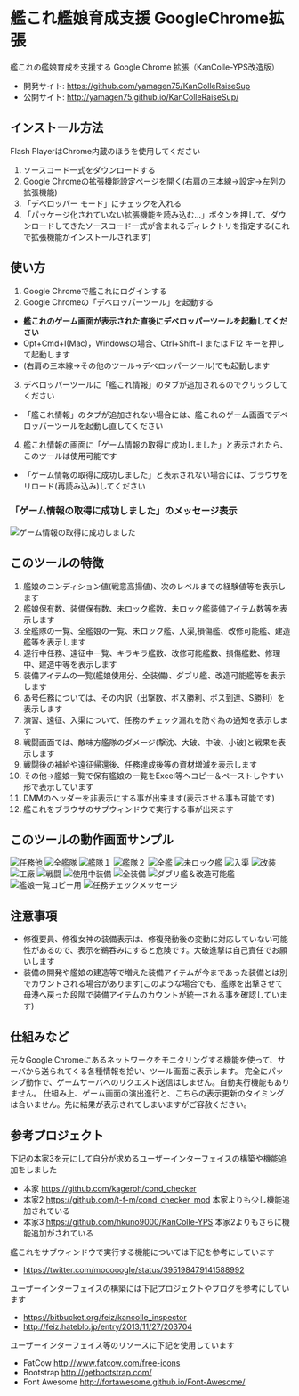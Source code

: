# 艦これ艦娘育成支援 GoogleChrome拡張
艦これの艦娘育成を支援する Google Chrome 拡張（KanColle-YPS改造版）
* 開発サイト: https://github.com/yamagen75/KanColleRaiseSup
* 公開サイト: http://yamagen75.github.io/KanColleRaiseSup/

## インストール方法
Flash PlayerはChrome内蔵のほうを使用してください

1. ソースコード一式をダウンロードする
2. Google Chromeの拡張機能設定ページを開く(右肩の三本線→設定→左列の拡張機能)
3. 「デベロッパー モード」にチェックを入れる
4. 「パッケージ化されていない拡張機能を読み込む…」ボタンを押して、ダウンロードしてきたソースコード一式が含まれるディレクトリを指定する(これで拡張機能がインストールされます)

## 使い方
1. Google Chromeで艦これにログインする
2. Google Chromeの「デベロッパーツール」を起動する
 * **艦これのゲーム画面が表示された直後にデベロッパーツールを起動してください**
 * Opt+Cmd+I(Mac)，Windowsの場合、Ctrl+Shift+I または F12 キーを押して起動します
 * (右肩の三本線→その他のツール→デベロッパーツール)でも起動します
3. デベロッパーツールに「艦これ情報」のタブが追加されるのでクリックしてください
 * 「艦これ情報」のタブが追加されない場合には、艦これのゲーム画面でデベロッパーツールを起動し直してください
4. 艦これ情報の画面に「ゲーム情報の取得に成功しました」と表示されたら、このツールは使用可能です
 * 「ゲーム情報の取得に成功しました」と表示されない場合には、ブラウザをリロード(再読み込み)してください

### 「ゲーム情報の取得に成功しました」のメッセージ表示
![ゲーム情報の取得に成功しました](http://yamagen75.github.io/KanColleRaiseSup/SS/01.png)

## このツールの特徴
1. 艦娘のコンディション値(戦意高揚値)、次のレベルまでの経験値等を表示します
2. 艦娘保有数、装備保有数、未ロック艦数、未ロック艦装備アイテム数等を表示します
3. 全艦隊の一覧、全艦娘の一覧、未ロック艦、入渠,損傷艦、改修可能艦、建造艦等を表示します
4. 遂行中任務、遠征中一覧、キラキラ艦数、改修可能艦数、損傷艦数、修理中、建造中等を表示します
5. 装備アイテムの一覧(艦娘使用分、全装備)、ダブリ艦、改造可能艦等を表示します
6. あ号任務については、その内訳（出撃数、ボス勝利、ボス到達、S勝利）を表示します
7. 演習、遠征、入渠について、任務のチェック漏れを防ぐ為の通知を表示します
8. 戦闘画面では、敵味方艦隊のダメージ(撃沈、大破、中破、小破)と戦果を表示します
9. 戦闘後の補給や遠征帰還後、任務達成後等の資材増減を表示します
10. その他→艦娘一覧で保有艦娘の一覧をExcel等へコピー＆ペーストしやすい形で表示しています
11. DMMのヘッダーを非表示にする事が出来ます(表示させる事も可能です)
12. 艦これをブラウザのサブウィンドウで実行する事が出来ます

## このツールの動作画面サンプル
![任務他](http://yamagen75.github.io/KanColleRaiseSup/SS/02.png)
![全艦隊](http://yamagen75.github.io/KanColleRaiseSup/SS/03.png)
![艦隊１](http://yamagen75.github.io/KanColleRaiseSup/SS/04.png)
![艦隊２](http://yamagen75.github.io/KanColleRaiseSup/SS/05.png)
![全艦](http://yamagen75.github.io/KanColleRaiseSup/SS/06.png)
![未ロック艦](http://yamagen75.github.io/KanColleRaiseSup/SS/07.png)
![入渠](http://yamagen75.github.io/KanColleRaiseSup/SS/08.png)
![改装](http://yamagen75.github.io/KanColleRaiseSup/SS/09.png)
![工廠](http://yamagen75.github.io/KanColleRaiseSup/SS/10.png)
![戦闘](http://yamagen75.github.io/KanColleRaiseSup/SS/11.png)
![使用中装備](http://yamagen75.github.io/KanColleRaiseSup/SS/12.png)
![全装備](http://yamagen75.github.io/KanColleRaiseSup/SS/13.png)
![ダブリ艦＆改造可能艦](http://yamagen75.github.io/KanColleRaiseSup/SS/14.png)
![艦娘一覧コピー用](http://yamagen75.github.io/KanColleRaiseSup/SS/15.png)
![任務チェックメッセージ](http://yamagen75.github.io/KanColleRaiseSup/SS/16.png)

## 注意事項
* 修復要員、修復女神の装備表示は、修復発動後の変動に対応していない可能性があるので、表示を鵜呑みにすると危険です。大破進撃は自己責任でお願いします
* 装備の開発や艦娘の建造等で増えた装備アイテムが今まであった装備とは別でカウントされる場合があります(このような場合でも、艦隊を出撃させて母港へ戻った段階で装備アイテムのカウントが統一される事を確認しています)

## 仕組みなど
元々Google Chromeにあるネットワークをモニタリングする機能を使って、サーバから送られてくる各種情報を拾い、ツール画面に表示します。
完全にパッシブ動作で、ゲームサーバへのリクエスト送信はしません。自動実行機能もありません。
仕組み上、ゲーム画面の演出進行と、こちらの表示更新のタイミングは合いません。先に結果が表示されてしまいますがご容赦ください。

## 参考プロジェクト
下記の本家3を元にして自分が求めるユーザーインターフェイスの構築や機能追加をしました
* 本家  https://github.com/kageroh/cond_checker
* 本家2 https://github.com/t-f-m/cond_checker_mod 本家よりも少し機能追加されている
* 本家3 https://github.com/hkuno9000/KanColle-YPS 本家2よりもさらに機能追加がされている

艦これをサブウィンドウで実行する機能については下記を参考にしています
* https://twitter.com/mooooogle/status/395198479141588992

ユーザーインターフェイスの構築には下記プロジェクトやブログを参考にしています
* https://bitbucket.org/feiz/kancolle_inspector
* http://feiz.hateblo.jp/entry/2013/11/27/203704

ユーザーインターフェイス等のリソースに下記を使用しています
* FatCow http://www.fatcow.com/free-icons
* Bootstrap http://getbootstrap.com/
* Font Awesome http://fortawesome.github.io/Font-Awesome/

